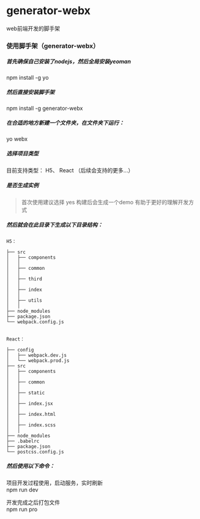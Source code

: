 

# generator-webx
web前端开发的脚手架

### 使用脚手架（generator-webx）

##### 首先确保自己安装了nodejs，然后全局安装yeoman
npm install -g yo

##### 然后直接安装脚手架
npm install -g generator-webx

##### 在合适的地方新建一个文件夹，在文件夹下运行：
yo webx

##### 选择项目类型

目前支持类型： H5、 React （后续会支持的更多...）

##### 是否生成实例

> 首次使用建议选择 yes 构建后会生成一个demo 有助于更好的理解开发方式

##### 然后就会在此目录下生成以下目录结构：
```
H5：

├── src
│   ├── components
│   │
│   ├── common
│   │
│   ├── third
│   │
│   ├── index
│   │
│   ├── utils
│   │
├── node_modules
├── package.json
└── webpack.config.js


React：

├── config
│   ├── webpack.dev.js
│   └── webpack.prod.js
├── src
│   ├── components
│   │
│   ├── common
│   │
│   ├── static
│   │
│   ├── index.jsx
│   │
│   ├── index.html
│   │
│   ├── index.scss
│   │
├── node_modules
├── .babelrc
├── package.json
└── postcss.config.js
```

##### 然后使用以下命令：

项目开发过程使用，启动服务，实时刷新</br>
npm run dev

开发完成之后打包文件</br>
npm run pro

